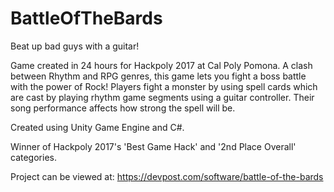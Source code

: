 # BattleOfTheBards
Beat up bad guys with a guitar!

Game created in 24 hours for Hackpoly 2017 at Cal Poly Pomona.
A clash between Rhythm and RPG genres, this game lets you fight a boss battle with the power of Rock! Players fight a monster by using spell cards which are cast by playing rhythm game segments using a guitar controller. Their song performance affects how strong the spell will be.

Created using Unity Game Engine and C#.

Winner of Hackpoly 2017's 'Best Game Hack' and '2nd Place Overall' categories.

Project can be viewed at: https://devpost.com/software/battle-of-the-bards